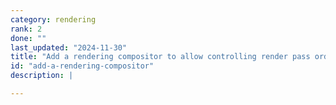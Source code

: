 ```yaml
---
category: rendering
rank: 2
done: ""
last_updated: "2024-11-30"
title: "Add a rendering compositor to allow controlling render pass order"
id: "add-a-rendering-compositor"
description: |

---
```

